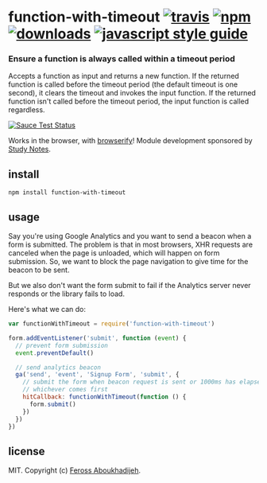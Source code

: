 # function-with-timeout [![travis][travis-image]][travis-url] [![npm][npm-image]][npm-url] [![downloads][downloads-image]][downloads-url] [![javascript style guide][standard-image]][standard-url]

[travis-image]: https://img.shields.io/travis/feross/function-with-timeout/master.svg
[travis-url]: https://travis-ci.org/feross/function-with-timeout
[npm-image]: https://img.shields.io/npm/v/function-with-timeout.svg
[npm-url]: https://npmjs.org/package/function-with-timeout
[downloads-image]: https://img.shields.io/npm/dm/function-with-timeout.svg
[downloads-url]: https://npmjs.org/package/function-with-timeout
[standard-image]: https://img.shields.io/badge/code_style-standard-brightgreen.svg
[standard-url]: https://standardjs.com

### Ensure a function is always called within a timeout period

Accepts a function as input and returns a new function. If the returned function is
called before the timeout period (the default timeout is one second), it clears
the timeout and invokes the input function. If the returned function isn't called
before the timeout period, the input function is called regardless.

[![Sauce Test Status](https://saucelabs.com/browser-matrix/function-w-timeout.svg)](https://saucelabs.com/u/function-w-timeout)

Works in the browser, with [browserify](http://browserify.org/)! Module development sponsored by [Study Notes](https://www.apstudynotes.org).

## install

```
npm install function-with-timeout
```

## usage

Say you're using Google Analytics and you want to send a beacon when a form is
submitted. The problem is that in most browsers, XHR requests are canceled when the
page is unloaded, which will happen on form submission. So, we want to block the
page navigation to give time for the beacon to be sent.

But we also don't want the form submit to fail if the Analytics server never responds
or the library fails to load.

Here's what we can do:

```js
var functionWithTimeout = require('function-with-timeout')

form.addEventListener('submit', function (event) {
  // prevent form submission
  event.preventDefault()

  // send analytics beacon
  ga('send', 'event', 'Signup Form', 'submit', {
    // submit the form when beacon request is sent or 1000ms has elapsed,
    // whichever comes first
    hitCallback: functionWithTimeout(function () {
      form.submit()
    })
  })
})
```

## license

MIT. Copyright (c) [Feross Aboukhadijeh](http://feross.org).
